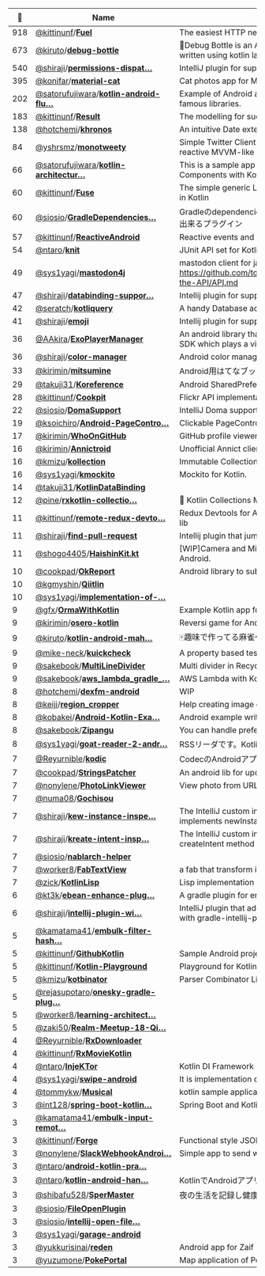 |:star2: | Name | Description | 🌍|
|---|---|---|---|
|918|[@kittinunf](https://github.com/kittinunf)/[**Fuel**](https://github.com/kittinunf/Fuel)|The easiest HTTP networking library for Kotlin/Android||
|673|[@kiruto](https://github.com/kiruto)/[**debug-bottle**](https://github.com/kiruto/debug-bottle)|🍼Debug Bottle is an Android runtime debug / develop tools written using kotlin language.|[:arrow_upper_right:](http://exyui.com/article/3/Android-Debug-Bottle-v11)|
|540|[@shiraji](https://github.com/shiraji)/[**permissions-dispat…**](https://github.com/shiraji/permissions-dispatcher-plugin)|IntelliJ plugin for supporting PermissionsDispatcher|[:arrow_upper_right:](https://plugins.jetbrains.com/plugin/8349)|
|395|[@konifar](https://github.com/konifar)/[**material-cat**](https://github.com/konifar/material-cat)|Cat photos app for Material Design Animation sample.||
|202|[@satorufujiwara](https://github.com/satorufujiwara)/[**kotlin-android-flu…**](https://github.com/satorufujiwara/kotlin-android-flux)|Example of Android app with Flux and Kotlin and Dagger2 and famous libraries.||
|183|[@kittinunf](https://github.com/kittinunf)/[**Result**](https://github.com/kittinunf/Result)|The modelling for success/failure of operations in Kotlin||
|138|[@hotchemi](https://github.com/hotchemi)/[**khronos**](https://github.com/hotchemi/khronos)|An intuitive Date extensions in Kotlin.|[:arrow_upper_right:](http://hotchemi.github.io/khronos)|
|84|[@yshrsmz](https://github.com/yshrsmz)/[**monotweety**](https://github.com/yshrsmz/monotweety)|Simple Twitter Client just for tweeting, written in Kotlin with reactive MVVM-like approach||
|66|[@satorufujiwara](https://github.com/satorufujiwara)/[**kotlin-architectur…**](https://github.com/satorufujiwara/kotlin-architecture-components)|This is a sample app that uses Android Architecture Components with Kotlin and Dagger 2.||
|60|[@kittinunf](https://github.com/kittinunf)/[**Fuse**](https://github.com/kittinunf/Fuse)|The simple generic LRU memory/disk cache for Android written in Kotlin||
|60|[@siosio](https://github.com/siosio)/[**GradleDependencies…**](https://github.com/siosio/GradleDependenciesHelperPlugin)|Gradleのdependencies内で、mavenからライブラリ検索して補完出来るプラグイン||
|57|[@kittinunf](https://github.com/kittinunf)/[**ReactiveAndroid**](https://github.com/kittinunf/ReactiveAndroid)|Reactive events and properties with RxJava for Android ||
|54|[@ntaro](https://github.com/ntaro)/[**knit**](https://github.com/ntaro/knit)|JUnit API set for Kotlin||
|49|[@sys1yagi](https://github.com/sys1yagi)/[**mastodon4j**](https://github.com/sys1yagi/mastodon4j)|mastodon client for java, kotlin https://github.com/tootsuite/documentation/blob/master/Using-the-API/API.md||
|47|[@shiraji](https://github.com/shiraji)/[**databinding-suppor…**](https://github.com/shiraji/databinding-support)|Intellij plugin for supporting Android Data Binding Library|[:arrow_upper_right:](https://plugins.jetbrains.com/plugin/9271)|
|42|[@seratch](https://github.com/seratch)/[**kotliquery**](https://github.com/seratch/kotliquery)|A handy Database access library in Kotlin||
|41|[@shiraji](https://github.com/shiraji)/[**emoji**](https://github.com/shiraji/emoji)|Intellij plugin for supporting Emoji completion|[:arrow_upper_right:](https://plugins.jetbrains.com/plugin/9174)|
|36|[@AAkira](https://github.com/AAkira)/[**ExoPlayerManager**](https://github.com/AAkira/ExoPlayerManager)|An android library that wraps the ExoPlayer and the IMA Android SDK which plays a video advertisement. This is written in Kotlin.||
|36|[@shiraji](https://github.com/shiraji)/[**color-manager**](https://github.com/shiraji/color-manager)|Android color manager plugin for Android Studio/Intellij|[:arrow_upper_right:](https://plugins.jetbrains.com/plugin/8583)|
|33|[@kirimin](https://github.com/kirimin)/[**mitsumine**](https://github.com/kirimin/mitsumine)|Android用はてなブックマーククライアント||
|29|[@takuji31](https://github.com/takuji31)/[**Koreference**](https://github.com/takuji31/Koreference)|Android SharedPreference delegate property for Kotlin||
|28|[@kittinunf](https://github.com/kittinunf)/[**Cookpit**](https://github.com/kittinunf/Cookpit)|Flickr API implementation for Android/iOS with C++ core||
|22|[@siosio](https://github.com/siosio)/[**DomaSupport**](https://github.com/siosio/DomaSupport)|IntelliJ Doma support plugin.||
|19|[@ksoichiro](https://github.com/ksoichiro)/[**Android-PageContro…**](https://github.com/ksoichiro/Android-PageControl)|Clickable PageControl for Android apps.||
|17|[@kirimin](https://github.com/kirimin)/[**WhoOnGitHub**](https://github.com/kirimin/WhoOnGitHub)|GitHub profile viewer written in Kotlin.||
|16|[@kirimin](https://github.com/kirimin)/[**Annictroid**](https://github.com/kirimin/Annictroid)|Unofficial Annict client app for Android.|[:arrow_upper_right:](https://play.google.com/store/apps/details?id=me.kirimin.annictroid)|
|16|[@kmizu](https://github.com/kmizu)/[**kollection**](https://github.com/kmizu/kollection)|Immutable Collection Libraries and Additional Utilities for Kotlin||
|16|[@sys1yagi](https://github.com/sys1yagi)/[**kmockito**](https://github.com/sys1yagi/kmockito)|Mockito for Kotlin.||
|14|[@takuji31](https://github.com/takuji31)/[**KotlinDataBinding**](https://github.com/takuji31/KotlinDataBinding)|||
|12|[@pine](https://github.com/pine)/[**rxkotlin-collectio…**](https://github.com/pine/rxkotlin-collections)|:hatched_chick: Kotlin Collections Methods for RxJava.|[:arrow_upper_right:](https://bintray.com/pinemz/maven/rxkotlin-collections/view)|
|11|[@kittinunf](https://github.com/kittinunf)/[**remote-redux-devto…**](https://github.com/kittinunf/remote-redux-devtools-android)|Redux Devtools for Android on Android Studio - Intellij plugin & lib||
|11|[@shiraji](https://github.com/shiraji)/[**find-pull-request**](https://github.com/shiraji/find-pull-request)|Intellij plugin that jumps to the pull request page|[:arrow_upper_right:](https://plugins.jetbrains.com/plugin/8262)|
|11|[@shogo4405](https://github.com/shogo4405)/[**HaishinKit.kt**](https://github.com/shogo4405/HaishinKit.kt)|[WIP]Camera and Microphone streaming library via RTMP for Android.||
|10|[@cookpad](https://github.com/cookpad)/[**OkReport**](https://github.com/cookpad/OkReport)|Android library to submit reports without leaving the app.||
|10|[@kgmyshin](https://github.com/kgmyshin)/[**Qiitlin**](https://github.com/kgmyshin/Qiitlin)|||
|10|[@sys1yagi](https://github.com/sys1yagi)/[**implementation-of-…**](https://github.com/sys1yagi/implementation-of-async-request-with-rxjava2-or-coroutine)|||
|9|[@gfx](https://github.com/gfx)/[**OrmaWithKotlin**](https://github.com/gfx/OrmaWithKotlin)|Example Kotlin app for Orma|[:arrow_upper_right:](https://github.com/gfx/Android-Orma)|
|9|[@kirimin](https://github.com/kirimin)/[**osero-kotlin**](https://github.com/kirimin/osero-kotlin)|Reversi game for Android written in Kotlin.||
|9|[@kiruto](https://github.com/kiruto)/[**kotlin-android-mah…**](https://github.com/kiruto/kotlin-android-mahjong)|:mahjong:趣味で作ってる麻雀ゲームです。Writen using Kotlin & libGdx.||
|9|[@mike-neck](https://github.com/mike-neck)/[**kuickcheck**](https://github.com/mike-neck/kuickcheck)|A property based testing framework for Kotlin||
|9|[@sakebook](https://github.com/sakebook)/[**MultiLineDivider**](https://github.com/sakebook/MultiLineDivider)|Multi divider in RecyclerView on Android.||
|9|[@sakebook](https://github.com/sakebook)/[**aws_lambda_gradle_…**](https://github.com/sakebook/aws_lambda_gradle_kotlin)|AWS Lambda with Kotlin sample||
|8|[@hotchemi](https://github.com/hotchemi)/[**dexfm-android**](https://github.com/hotchemi/dexfm-android)|WIP||
|8|[@keiji](https://github.com/keiji)/[**region_cropper**](https://github.com/keiji/region_cropper)|Help creating image dataset for machine learning.||
|8|[@kobakei](https://github.com/kobakei)/[**Android-Kotlin-Exa…**](https://github.com/kobakei/Android-Kotlin-Example)|Android example written by Kotlin||
|8|[@sakebook](https://github.com/sakebook)/[**Zipangu**](https://github.com/sakebook/Zipangu)|You can handle prefectures information more easily in Android.||
|8|[@sys1yagi](https://github.com/sys1yagi)/[**goat-reader-2-andr…**](https://github.com/sys1yagi/goat-reader-2-android-prototype)|RSSリーダです。Kotlinで書いています。||
|7|[@Reyurnible](https://github.com/Reyurnible)/[**kodic**](https://github.com/Reyurnible/kodic)|CodecのAndroidアプリ||
|7|[@cookpad](https://github.com/cookpad)/[**StringsPatcher**](https://github.com/cookpad/StringsPatcher)|An android lib for updating string resources on the fly||
|7|[@nonylene](https://github.com/nonylene)/[**PhotoLinkViewer**](https://github.com/nonylene/PhotoLinkViewer)|View photo from URL easily.||
|7|[@numa08](https://github.com/numa08)/[**Gochisou**](https://github.com/numa08/Gochisou)|||
|7|[@shiraji](https://github.com/shiraji)/[**kew-instance-inspe…**](https://github.com/shiraji/kew-instance-inspection)|The IntelliJ custom inspection that check if Fragment implements newInstance method in Kotlin|[:arrow_upper_right:](https://plugins.jetbrains.com/plugin/8430?pr=)|
|7|[@shiraji](https://github.com/shiraji)/[**kreate-intent-insp…**](https://github.com/shiraji/kreate-intent-inspection)|The IntelliJ custom inspection that check if Activity implements createIntent method in Kotlin|[:arrow_upper_right:](https://plugins.jetbrains.com/plugin/8424?pr=)|
|7|[@siosio](https://github.com/siosio)/[**nablarch-helper**](https://github.com/siosio/nablarch-helper)|||
|7|[@worker8](https://github.com/worker8)/[**FabTextView**](https://github.com/worker8/FabTextView)|a fab that transform into textview... kind of ||
|7|[@zick](https://github.com/zick)/[**KotlinLisp**](https://github.com/zick/KotlinLisp)|Lisp implementation in Kotlin||
|6|[@kt3k](https://github.com/kt3k)/[**ebean-enhance-plug…**](https://github.com/kt3k/ebean-enhance-plugin)|A gradle plugin for enhancing ebean entities.||
|6|[@shiraji](https://github.com/shiraji)/[**intellij-plugin-wi…**](https://github.com/shiraji/intellij-plugin-with-gradle-wizard)|IntelliJ plugin that adds a wizard that creates a plugin module with gradle-intellij-plugin|[:arrow_upper_right:](https://plugins.jetbrains.com/plugin/8450)|
|5|[@kamatama41](https://github.com/kamatama41)/[**embulk-filter-hash…**](https://github.com/kamatama41/embulk-filter-hash)|||
|5|[@kittinunf](https://github.com/kittinunf)/[**GithubKotlin**](https://github.com/kittinunf/GithubKotlin)|Sample Android project to work with Github API written in Kotlin||
|5|[@kittinunf](https://github.com/kittinunf)/[**Kotlin-Playground**](https://github.com/kittinunf/Kotlin-Playground)|Playground for Kotlin||
|5|[@kmizu](https://github.com/kmizu)/[**kotbinator**](https://github.com/kmizu/kotbinator)|Parser Combinator Library in Kotlin||
|5|[@rejasupotaro](https://github.com/rejasupotaro)/[**onesky-gradle-plug…**](https://github.com/rejasupotaro/onesky-gradle-plugin)|||
|5|[@worker8](https://github.com/worker8)/[**learning-architect…**](https://github.com/worker8/learning-architecture-for-android)|||
|5|[@zaki50](https://github.com/zaki50)/[**Realm-Meetup-18-Qi…**](https://github.com/zaki50/Realm-Meetup-18-QiitaClient)|||
|4|[@Reyurnible](https://github.com/Reyurnible)/[**RxDownloader**](https://github.com/Reyurnible/RxDownloader)|||
|4|[@kittinunf](https://github.com/kittinunf)/[**RxMovieKotlin**](https://github.com/kittinunf/RxMovieKotlin)|||
|4|[@ntaro](https://github.com/ntaro)/[**InjeKTor**](https://github.com/ntaro/InjeKTor)|Kotlin DI Framework||
|4|[@sys1yagi](https://github.com/sys1yagi)/[**swipe-android**](https://github.com/sys1yagi/swipe-android)|It is implementation of the swipe on android.|[:arrow_upper_right:](https://github.com/snakajima/swipe/)|
|4|[@tommykw](https://github.com/tommykw)/[**Musical**](https://github.com/tommykw/Musical)|kotlin sample application||
|3|[@int128](https://github.com/int128)/[**spring-boot-kotlin…**](https://github.com/int128/spring-boot-kotlin-starter)|Spring Boot and Kotlin on Cloud Foundry||
|3|[@kamatama41](https://github.com/kamatama41)/[**embulk-input-remot…**](https://github.com/kamatama41/embulk-input-remote)|||
|3|[@kittinunf](https://github.com/kittinunf)/[**Forge**](https://github.com/kittinunf/Forge)|Functional style JSON parsing written in Kotlin||
|3|[@nonylene](https://github.com/nonylene)/[**SlackWebhookAndroi…**](https://github.com/nonylene/SlackWebhookAndroid)|Simple app to send webhook to slack.||
|3|[@ntaro](https://github.com/ntaro)/[**android-kotlin-pra…**](https://github.com/ntaro/android-kotlin-practice)|||
|3|[@ntaro](https://github.com/ntaro)/[**kotlin-android-han…**](https://github.com/ntaro/kotlin-android-hands-on)|KotlinでAndroidアプリを作るハンズオン||
|3|[@shibafu528](https://github.com/shibafu528)/[**SperMaster**](https://github.com/shibafu528/SperMaster)|夜の生活を記録し健康に役立てるためのアプリケーション||
|3|[@siosio](https://github.com/siosio)/[**FileOpenPlugin**](https://github.com/siosio/FileOpenPlugin)|||
|3|[@siosio](https://github.com/siosio)/[**intellij-open-file…**](https://github.com/siosio/intellij-open-file-to-pane-plugin)|||
|3|[@sys1yagi](https://github.com/sys1yagi)/[**garage-android**](https://github.com/sys1yagi/garage-android)|||
|3|[@yukkurisinai](https://github.com/yukkurisinai)/[**reden**](https://github.com/yukkurisinai/reden)|Android app for Zaif|[:arrow_upper_right:](https://yukkurisinai.github.io/reden/)|
|3|[@yuzumone](https://github.com/yuzumone)/[**PokePortal**](https://github.com/yuzumone/PokePortal)|Map application of PokeStops and Gyms of "Pokémon GO".||

